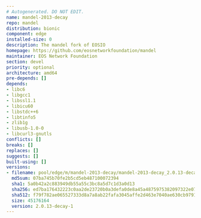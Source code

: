 ```yaml
---
# Autogenerated. DO NOT EDIT.
name: mandel-2013-decay
repo: mandel
distribution: bionic
component: edge
installed-size: 0
description: The mandel fork of EOSIO
homepage: https://github.com/eosnetworkfoundation/mandel
maintainer: EOS Network Foundation
section: devel
priority: optional
architecture: amd64
pre-depends: []
depends:
- libc6
- libgcc1
- libssl1.1
- libicu60
- libstdc++6
- libtinfo5
- zlib1g
- libusb-1.0-0
- libcurl3-gnutls
conflicts: []
breaks: []
replaces: []
suggests: []
built-using: []
versions:
- filename: pool/edge/m/mandel-2013-decay/mandel-2013-decay_2.0.13-decay-1-ubuntu-18.04_amd64.deb
  md5sum: 07ba745b70fe2b5cd5eb487100072394
  sha1: 5a0b42a2c883949db55a55c3bc8a5d7c1d3a0d13
  sha256: ed7ba176432223c0aa2de23720b0a3defa0de8a45a4875975382097322e07be8
  sha512: f79f782ae065527333d8a7a8ab22fafa3045affe2d463e7040ae630cb979144b6751405c5141f4e2145874a8d83ceea5becf4f20e70f2afa77fbd310185d2b61
  size: 45176164
  version: 2.0.13-decay-1
---
```

